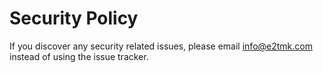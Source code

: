 # Security Policy

If you discover any security related issues, please email info@e2tmk.com instead of using the issue tracker.